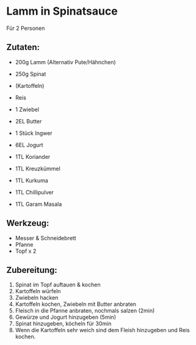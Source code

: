 # Lamm in Spinatsauce
Für 2 Personen

## Zutaten:
* 200g Lamm (Alternativ Pute/Hähnchen)
* 250g Spinat
* (Kartoffeln)
* Reis

* 1 Zwiebel
* 2EL Butter
* 1 Stück Ingwer
* 6EL Jogurt

* 1TL Koriander
* 1TL Kreuzkümmel
* 1TL Kurkuma
* 1TL Chillipulver
* 1TL Garam Masala

## Werkzeug:
* Messer & Schneidebrett
* Pfanne
* Topf x 2

## Zubereitung:

1. Spinat im Topf auftauen & kochen
1. Kartoffeln würfeln
2. Zwiebeln hacken
3. Kartoffeln kochen, Zwiebeln mit Butter anbraten 
4. Fleisch in die Pfanne anbraten, nochmals salzen (2min)
5. Gewürze und Jogurt hinzugeben (5min)
7. Spinat hinzugeben, köcheln für 30min
8. Wenn die Kartoffeln sehr weich sind dem Fleish hinzugeben und Reis kochen.

